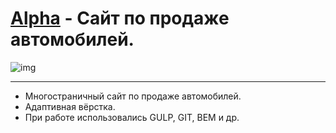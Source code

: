 # [Alpha](https://lyu-chunkwo.github.io/alpha/dist/index.html) - Сайт по продаже автомобилей.


<img src="https://lyu-chunkwo.github.io/alpha/dist/images/foreadme/alpha.jpg" alt="img">

---
- Многостраничный сайт по продаже автомобилей.
- Адаптивная вёрстка.
- При работе использовались GULP, GIT, BEM и др.
